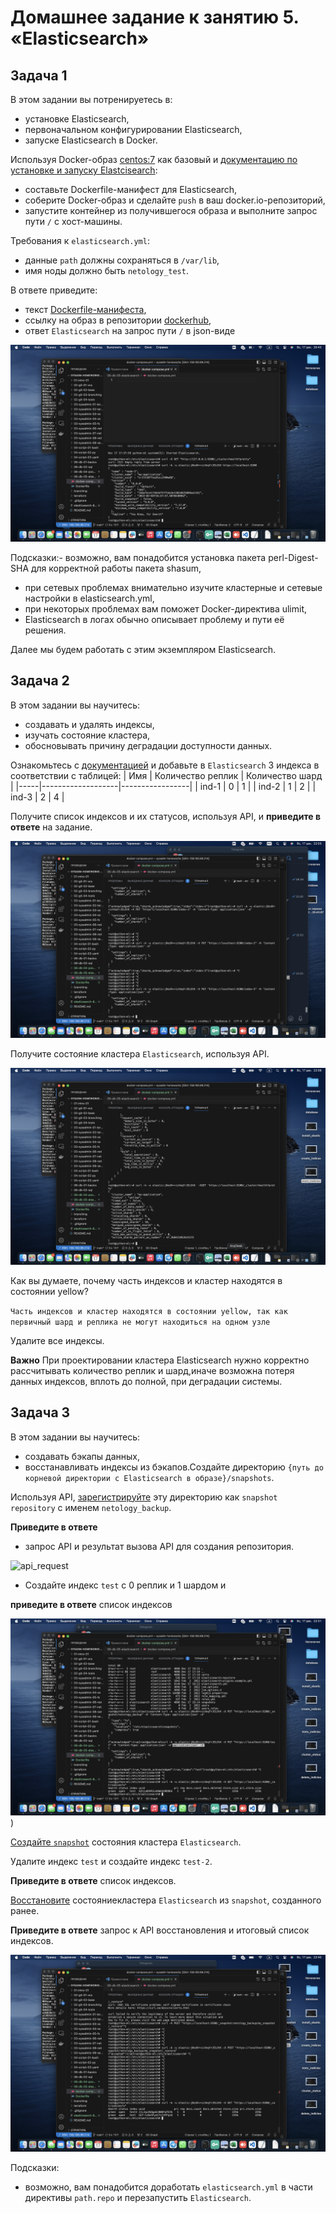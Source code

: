 # Домашнее задание к занятию 5. «Elasticsearch»

## Задача 1

В этом задании вы потренируетесь в:

- установке Elasticsearch,
- первоначальном конфигурировании Elasticsearch,
- запуске Elasticsearch в Docker.

Используя Docker-образ [centos:7](https://hub.docker.com/_/centos) как базовый и [документацию по установке и запуску Elastcisearch](https://www.elastic.co/guide/en/elasticsearch/reference/current/targz.html):

- составьте Dockerfile-манифест для Elasticsearch,
- соберите Docker-образ и сделайте `push` в ваш docker.io-репозиторий,
- запустите контейнер из получившегося образа и выполните запрос пути `/` c хост-машины.

Требования к `elasticsearch.yml`:

- данные `path` должны сохраняться в `/var/lib`,
- имя ноды должно быть `netology_test`.

В ответе приведите:

- текст [Dockerfile-манифеста](https://github.com/Kirill67km/sysadmin-homeworks/blob/main/elasticsearch/Dockerfile),
- ссылку на образ в репозитории [dockerhub](https://hub.docker.com/repository/docker/galchonkov/elasticsearch/general),
- ответ `Elasticsearch` на запрос пути `/` в json-виде

![install_elastic](https://github.com/Kirill67km/sysadmin-homeworks/blob/main/elasticsearch/screenshots/install_elastic.png)

Подсказки:- возможно, вам понадобится установка пакета perl-Digest-SHA для корректной работы пакета shasum,

- при сетевых проблемах внимательно изучите кластерные и сетевые настройки в elasticsearch.yml,
- при некоторых проблемах вам поможет Docker-директива ulimit,
- Elasticsearch в логах обычно описывает проблему и пути её решения.

Далее мы будем работать с этим экземпляром Elasticsearch.

## Задача 2

В этом задании вы научитесь:

- создавать и удалять индексы,
- изучать состояние кластера,
- обосновывать причину деградации доступности данных.

Ознакомьтесь с [документацией](https://www.elastic.co/guide/en/elasticsearch/reference/current/indices-create-index.html) и добавьте в `Elasticsearch` 3 индекса в соответствии с таблицей:
| Имя | Количество реплик | Количество шард |
|-----|-------------------|-----------------|
| ind-1 | 0 | 1 |
| ind-2 | 1 | 2 |
| ind-3 | 2 | 4 |

Получите список индексов и их статусов, используя API, и **приведите в ответе** на задание.

![create_indicies](https://github.com/Kirill67km/sysadmin-homeworks/blob/main/elasticsearch/screenshots/create_indices.png)

Получите состояние кластера `Elasticsearch`, используя API.

![cluster_status](https://github.com/Kirill67km/sysadmin-homeworks/blob/main/elasticsearch/screenshots/cluster_status.png)

Как вы думаете, почему часть индексов и кластер находятся в состоянии yellow?

`Часть индексов и кластер находятся в состоянии yellow, так как первичный шард и реплика не могут находиться на одном узле`

Удалите все индексы.

**Важно** При проектировании кластера Elasticsearch нужно корректно рассчитывать количество реплик и шард,иначе возможна потеря данных индексов, вплоть до полной, при деградации системы.

## Задача 3

В этом задании вы научитесь:

- создавать бэкапы данных,
- восстанавливать индексы из бэкапов.Создайте директорию `{путь до корневой директории с Elasticsearch в образе}/snapshots`.

Используя API, [зарегистрируйте](https://www.elastic.co/guide/en/elasticsearch/reference/current/snapshots-register-repository.html#snapshots-register-repository) эту директорию как `snapshot repository` c именем `netology_backup`.

**Приведите в ответе**

- запрос API и результат вызова API для создания репозитория.

![api_request]([https://github.com/Kirill67km/sysadmin-homeworks/blob/main/elasticsearch/screenshots/cluster_status.png](https://github.com/Kirill67km/sysadmin-homeworks/blob/main/elasticsearch/screenshots/create_snapshot.png))

- Создайте индекс `test` с 0 реплик и 1 шардом и

**приведите в ответе** список индексов

![list_indicies](https://github.com/Kirill67km/sysadmin-homeworks/blob/main/elasticsearch/screenshots/index_test.png))

[Создайте `snapshot`](https://www.elastic.co/guide/en/elasticsearch/reference/current/snapshots-take-snapshot.html) состояния кластера `Elasticsearch`.

Удалите индекс `test` и создайте индекс `test-2`. 

**Приведите в ответе** список индексов.

[Восстановите](https://www.elastic.co/guide/en/elasticsearch/reference/current/snapshots-restore-snapshot.html) состояниекластера `Elasticsearch` из `snapshot`, созданного ранее. 

**Приведите в ответе** запрос к API восстановления и итоговый список индексов.

![restore](https://github.com/Kirill67km/sysadmin-homeworks/blob/main/elasticsearch/screenshots/restore.png)


Подсказки:
- возможно, вам понадобится доработать `elasticsearch.yml` в части директивы `path.repo` и перезапустить `Elasticsearch`.
